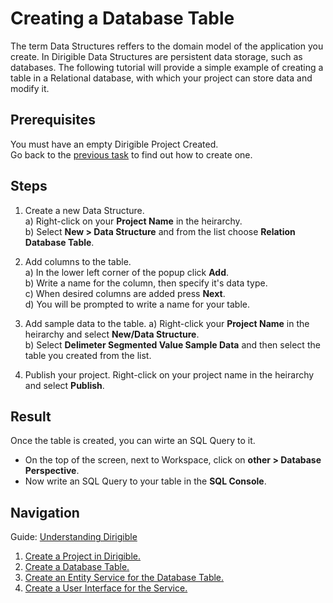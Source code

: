 # Creating a Database Table

The term Data Structures reffers to the domain model of the application you create. In Dirigible Data Structures are persistent data storage, such as databases. The following tutorial will provide a simple example of creating a table in a Relational database, with which your project can store data and modify it.

## Prerequisites
You must have an empty Dirigible Project Created.</br>
Go back to the [previous task](https://github.com/dirigiblelabs/curriculum/blob/master/IvoYakov/DirigibleDoc/Guides/CreateProject.md) to find out how to create one.

## Steps

1. Create a new Data Structure.</br>
a) Right-click on your **Project Name** in the heirarchy.</br>
b) Select **New > Data Structure** and from the list choose **Relation Database Table**.


2. Add columns to the table.</br>
a) In the lower left corner of the popup click **Add**.</br>
b) Write a name for the column, then specify it's data type. </br>
c) When desired columns are added press **Next**.</br>
d) You will be prompted to write a name for your table.</br>

3. Add sample data to the table.
a) Right-click your **Project Name** in the heirarchy and select **New/Data Structure**.</br>
b) Select **Delimeter Segmented Value Sample Data** and then select the table you created from the list.</br>

4. Publish your project. Right-click on your project name in the heirarchy and select **Publish**.


## Result

Once the table is created, you can wirte an SQL Query to it.
* On the top of the screen, next to Workspace, click on **other > Database Perspective**.
* Now write an SQL Query to your table in the **SQL Console**.

## Navigation
Guide: [Understanding Dirigible](https://github.com/dirigiblelabs/curriculum/edit/master/IvoYakov/DirigibleDoc)
</br>
1. [Create a Project in Dirigible.](https://github.com/dirigiblelabs/curriculum/tree/master/IvoYakov/DirigibleDoc/Guides/CreateProject.md)
2. [Create a Database Table.](https://github.com/dirigiblelabs/curriculum/tree/master/IvoYakov/DirigibleDoc/Guides/CreateDatabaseTable.md)
3. [Create an Entity Service for the Database Table.](https://github.com/dirigiblelabs/curriculum/blob/master/IvoYakov/DirigibleDoc/Guides/CreateEntityService.md)
4. [Create a User Interface for the Service.](https://github.com/dirigiblelabs/curriculum/tree/master/IvoYakov/DirigibleDoc/Guides/CreateUserInterface.md)
